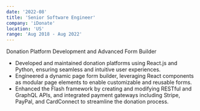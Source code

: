 ```yaml
---
date: '2022-08'
title: 'Senior Software Engineer'
company: 'iDonate'
location: 'US'
range: 'Aug 2018 - Aug 2022'
---
```


Donation Platform Development and Advanced Form Builder

- Developed and maintained donation platforms using React.js and Python, ensuring seamless and intuitive user experiences.
- Engineered a dynamic page form builder, leveraging React components as modular page elements to enable customizable and reusable forms.
- Enhanced the Flash framework by creating and modifying RESTful and GraphQL APIs, and integrated payment gateways including Stripe, PayPal, and CardConnect to streamline the donation process.
